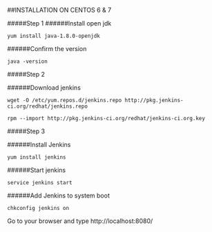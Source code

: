 ##INSTALLATION ON CENTOS 6 & 7

#####Step 1
######Install open jdk

```
yum install java-1.8.0-openjdk
```

######Confirm the version

```
java -version
```

#####Step 2

######Download jenkins 

```
wget -O /etc/yum.repos.d/jenkins.repo http://pkg.jenkins-ci.org/redhat/jenkins.repo

rpm --import http://pkg.jenkins-ci.org/redhat/jenkins-ci.org.key
```
#####Step 3

######Install Jenkins

```
yum install jenkins
```

######Start jenkins

```
service jenkins start
```

######Add Jenkins to system boot


```
chkconfig jenkins on
```

Go to your browser and type http://localhost:8080/



